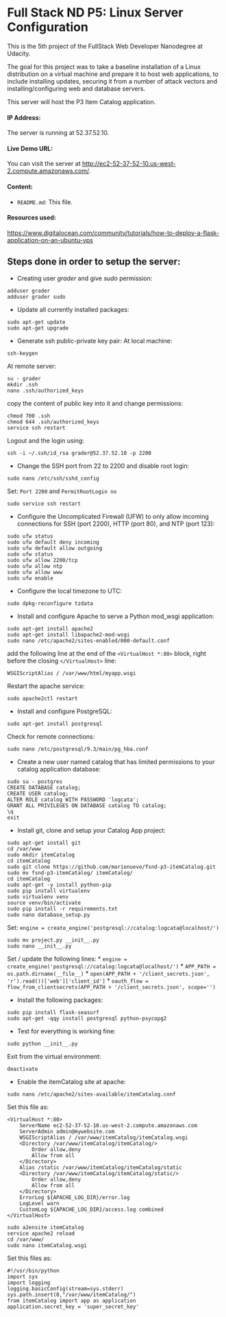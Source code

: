# Full Stack ND P5: Linux Server Configuration
This is the 5th project of the FullStack Web Developer Nanodegree at Udacity.

The goal for this project was to take a baseline installation of a Linux distribution on a virtual machine and prepare it to host web applications, to include installing updates, securing it from a number of attack vectors and installing/configuring web and database servers.

This server will host the P3 Item Catalog application.

#### IP Address:
The server is running at 52.37.52.10.

#### Live Demo URL:
You can visit the server at http://ec2-52-37-52-10.us-west-2.compute.amazonaws.com/.

#### Content:
* `README.md`: This file.

#### Resources used:
https://www.digitalocean.com/community/tutorials/how-to-deploy-a-flask-application-on-an-ubuntu-vps

## Steps done in order to setup the server:

* Creating user _grader_ and give _sudo_ permission:
```
adduser grader
adduser grader sudo
```

* Update all currently installed packages:
```
sudo apt-get update
sudo apt-get upgrade
```

* Generate ssh public-private key pair:
At local machine:
```
ssh-keygen
```
At remote server:
```
su - grader
mkdir .ssh
nano .ssh/authorized_keys
```
copy the content of public key into it
and change permissions:
```
chmod 700 .ssh
chmod 644 .ssh/authorized_keys
service ssh restart
```
Logout and the login using:
```
ssh -i ~/.ssh/id_rsa grader@52.37.52.10 -p 2200
```

* Change the SSH port from 22 to 2200 and disable root login:
```
sudo nano /etc/ssh/sshd_config
```
Set: `Port 2200` and `PermitRootLogin no`
```
sudo service ssh restart
```

* Configure the Uncomplicated Firewall (UFW) to only allow incoming connections for SSH (port 2200), HTTP (port 80), and NTP (port 123):
```
sudo ufw status
sudo ufw default deny incoming
sudo ufw default allow outgoing
sudo ufw status
sudo ufw allow 2200/tcp
sudo ufw allow ntp
sudo ufw allow www
sudo ufw enable
```

* Configure the local timezone to UTC:
```
sudo dpkg-reconfigure tzdata
```

* Install and configure Apache to serve a Python mod_wsgi application:
```
sudo apt-get install apache2
sudo apt-get install libapache2-mod-wsgi
sudo nano /etc/apache2/sites-enabled/000-default.conf
```
add the following line at the end of the `<VirtualHost *:80>` block, right before the closing `</VirtualHost>` line:
```
WSGIScriptAlias / /var/www/html/myapp.wsgi
```
Restart the apache service:
```
sudo apache2ctl restart
```

* Install and configure PostgreSQL:
```
sudo apt-get install postgresql
```
Check for remote connections:
```
sudo nano /etc/postgresql/9.3/main/pg_hba.conf
```

* Create a new user named catalog that has limited permissions to your catalog application database:
```
sudo su - postgres
CREATE DATABASE catalog;
CREATE USER catalog;
ALTER ROLE catalog WITH PASSWORD 'logcata';
GRANT ALL PRIVILEGES ON DATABASE catalog TO catalog;
\q
exit
```

* Install git, clone and setup your Catalog App project:
```
sudo apt-get install git
cd /var/www
sudo mkdir itemCatalog
cd itemCatalog
sudo git clone https://github.com/marionuevo/fsnd-p3-itemCatalog.git
sudo mv fsnd-p3-itemCatalog/ itemCatalog/
cd itemCatalog
sudo apt-get -y install python-pip
sudo pip install virtualenv
sudo virtualenv venv
source venv/bin/activate
sudo pip install -r requirements.txt
sudo nano database_setup.py
```
Set: `engine = create_engine('postgresql://catalog:logcata@localhost/')`
```
sudo mv project.py __init__.py
sudo nano __init__.py
```
Set / update the following lines:
    * `engine = create_engine('postgresql://catalog:logcata@localhost/')`
    * `APP_PATH = os.path.dirname(__file__)`
    * `open(APP_PATH + '/client_secrets.json', 'r').read())['web']['client_id']`
    * `oauth_flow = flow_from_clientsecrets(APP_PATH + '/client_secrets.json', scope='')`


* Install the following packages:
```
sudo pip install flask-seasurf
sudo apt-get -qqy install postgresql python-psycopg2
```

* Test for everything is working fine:
```
sudo python __init__.py
```
Exit from the virtual environment:
```
deactivate
```

* Enable the itemCatalog site at apache:
```
sudo nano /etc/apache2/sites-available/itemCatalog.conf
```
Set this file as:
```
<VirtualHost *:80>
    ServerName ec2-52-37-52-10.us-west-2.compute.amazonaws.com
    ServerAdmin admin@mywebsite.com
    WSGIScriptAlias / /var/www/itemCatalog/itemCatalog.wsgi
    <Directory /var/www/itemCatalog/itemCatalog/>
        Order allow,deny
        Allow from all
    </Directory>
    Alias /static /var/www/itemCatalog/itemCatalog/static
    <Directory /var/www/itemCatalog/itemCatalog/static/>
        Order allow,deny
        Allow from all
    </Directory>
    ErrorLog ${APACHE_LOG_DIR}/error.log
    LogLevel warn
    CustomLog ${APACHE_LOG_DIR}/access.log combined
</VirtualHost>
```
```
sudo a2ensite itemCatalog
service apache2 reload
cd /var/www/
sudo nano itemCatalog.wsgi
```
Set this files as:
```
#!/usr/bin/python
import sys
import logging
logging.basicConfig(stream=sys.stderr)
sys.path.insert(0,"/var/www/itemCatalog/")
from itemCatalog import app as application
application.secret_key = 'super_secret_key'
```
